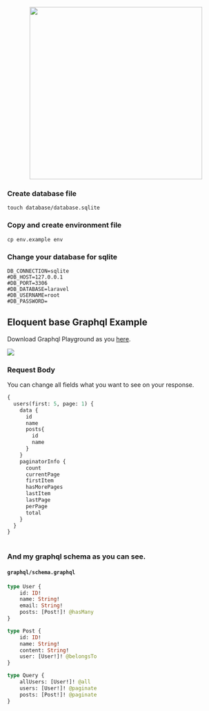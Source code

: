 <p align="center"><a href="https://laravel.com" target="_blank"><img src="https://raw.githubusercontent.com/laravel/art/master/logo-lockup/5%20SVG/2%20CMYK/1%20Full%20Color/laravel-logolockup-cmyk-red.svg" width="400"></a></p>

### Create database file
```touch database/database.sqlite```

### Copy and create environment file
```cp env.example env```

### Change your database for sqlite
```
DB_CONNECTION=sqlite
#DB_HOST=127.0.0.1
#DB_PORT=3306
#DB_DATABASE=laravel
#DB_USERNAME=root
#DB_PASSWORD=
```

## Eloquent base Graphql Example

Download Graphql Playground as you [here](https://github.com/graphql/graphql-playground/releases).

![](screens/s1.png)

### Request Body
You can change all fields what you want to see on your response.
```graphql
{
  users(first: 5, page: 1) {
    data {
      id
      name
      posts{
        id
        name
      }
    }
    paginatorInfo {
      count
      currentPage
      firstItem
      hasMorePages
      lastItem
      lastPage
      perPage
      total
    }
  }
}
```
#
### And my graphql schema as you can see.
#### ```graphql/schema.graphql```
```graphql
type User {
    id: ID!
    name: String!
    email: String!
    posts: [Post!]! @hasMany
}

type Post {
    id: ID!
    name: String!
    content: String!
    user: [User!]! @belongsTo
}

type Query {
    allUsers: [User!]! @all
    users: [User!]! @paginate
    posts: [Post!]! @paginate
}
```
